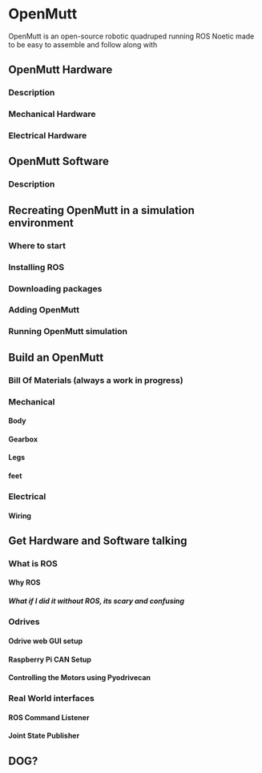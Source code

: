 # OpenMutt
OpenMutt is an open-source robotic quadruped running ROS Noetic made to be easy to assemble and follow along with

## OpenMutt Hardware

### Description

### Mechanical Hardware

### Electrical Hardware

## OpenMutt Software

### Description

## Recreating OpenMutt in a simulation environment

### Where to start

### Installing ROS

### Downloading packages

### Adding OpenMutt

### Running OpenMutt simulation

## Build an OpenMutt

### Bill Of Materials (always a work in progress)

### Mechanical

#### Body

#### Gearbox

#### Legs

#### feet

### Electrical

#### Wiring

## Get Hardware and Software talking

### What is ROS

#### Why ROS

##### What if I did it without ROS, its scary and confusing

### Odrives

#### Odrive web GUI setup

#### Raspberry Pi CAN Setup

#### Controlling the Motors using Pyodrivecan

### Real World interfaces

#### ROS Command Listener

#### Joint State Publisher

## DOG?


